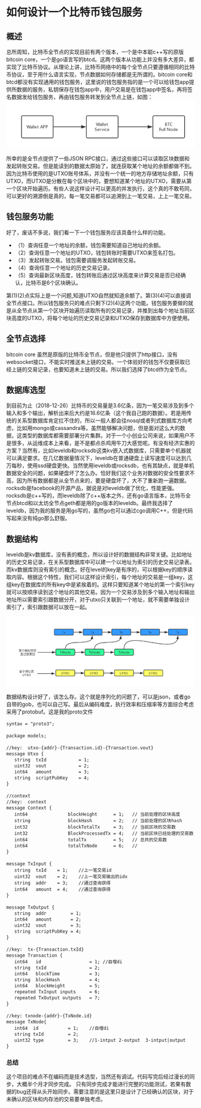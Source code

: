 # 如何设计一个比特币钱包服务

## 概述
总所周知，比特币全节点的实现目前有两个版本，一个是中本聪c++写的原版bitcoin core，一个是go语言写的btcd。这两个版本从功能上并没有多大差异，都实现了比特币协议。从理论上讲，比特币网络中的每个全节点只要遵循相同的比特币协议，至于用什么语言实现，节点数据如何存储都是无所谓的。bitcoin core和btcd都没有实现通用的钱包服务，这里说的钱包服务指的是一个可以给钱包app提供所数据的服务，私钥保存在钱包app中，用户交易是在钱包app中签名，再将签名数据发给钱包服务，再由钱包服务转发到全节点上链，如图：
 ![](https://raw.githubusercontent.com/liyue201/btc-wallet-service-design/master/btc-wallet.jpg)
 
所幸的是全节点提供了一些JSON RPC接口，通过这些接口可以读取区块数据和发起转账交易。但是能读到的数据太原始了，就连获取某个地址的余额都做不到。因为比特币使用的是UTXO账号体系，并没有一个统一的地方存储地址余额，只有UTXO，而UTXO是分散在每个区块中的，要想知道某个地址的UTXO，需要从第一个区块开始遍历。有些人说这样设计可以更高的并发执行，这个真的不敢苟同，可以更好的溯源倒是真的，每一笔交易都可以追溯到上一笔交易，上上一笔交易。

## 钱包服务功能
好了，废话不多说，我们看一下一个钱包服务应该具备什么样的功能。

* （1）查询任意一个地址的余额，钱包需要知道自己地址的余额。
* （2）查询任意一个地址的UTXO，钱包转账时需要UTXO来签名打包。
* （3）发起转账交易。钱包需要调服务发起转账交易。
* （4）查询任意一个地址的历史交易记录。
* （5）查询最新区块高度，钱包转账后通过区块高度来计算交易是否已经确认，比特币是6个区块确认。

第(1)(2)点实际上是一个问题,知道UTXO自然就知道余额了。第(3)(4)可以直接调全节点接口。所以钱包服务只的难点只剩下(2)(4)这两个功能。钱包服务要做的就是从全节点从第一个区块开始遍历读取所有的交易记录，并推到出每个地址当前区块高度的UTXO，将每个地址的历史交易记录和UTXO保存到数据库中方便使用。

## 全节点选择
bitcoin core 虽然是原版的比特币全节点，但是他只提供了http接口，没有websocket接口，不能实时推送未上链的交易。一个体验好的钱包不仅要获取已经上链的交易记录，也要知道未上链的交易。所以我们选择了btcd作为全节点。

## 数据库选型
到目前为止（2018-12-26）比特币的交易量是3.6亿条，因为一笔交易涉及到多个输入和多个输出，解析出来后大约是16.6亿条（这个我自己跑的数据）。若是用传统的关系型数据库肯定扛不住的，所以一般人都会往nosql或者列式数据库方向考虑，比如用mongo或cassandra等。虽然能够解决问题，但是面对这么大的数据，这类型的数据库都需要部署分片集群。对于一个小创业公司来说，如果用户不是很多，从运维成本上来看，是不是都点杀鸡用牛刀大感觉呢。有没有经济实惠的方案？当然有，比如leveldb和rocksdb这类kv嵌入式数据库，只需要单个机器就可以满足要求。在几亿数据量情况下，leveldb在普通硬盘上读写速度可以达到几万每秒，使用ssd硬盘更快。当然使用leveldb或rocksdb，也有其缺点，就是单机数据安全的问题，如果硬盘坏了怎么办。恰好我们这个业务对数据的安全性要求不高，因为所有数据都是从全节点来的，要是硬盘坏了，大不了重新跑一遍数据。rocksdb是facebook的开源产品，据说是对leveldb做了优化，性能更强。rocksdb是c++写的，而leveldb除了c++版本之外，还有go语言版本，比特币全节点btcd和以太坊全节点geth都是用的go版本的leveldb。最终我选择了leveldb，因为我的服务是用go写的，虽然go也可以通过cgo调用C++，但是代码写起来没有纯go那么舒服。

## 数据结构
leveldb是kv数据库，没有表的概念，所以设计好的数据结构非常关键。比如地址的历史交易记录，在关系型数据库中可以建一个以地址为索引的历史交易记录表。而kv数据库则没有索引的概念。好在level的key是有序的，可以根据key的顺序读取内容。根据这个特性，我们可以这样设计索引，每个地址的交易是一组key，这组key在数据库的所有key中是紧挨着的。这样只要知道某个地址的第一个索引key就可以按顺序读到这个地址的其他交易。因为一个交易涉及到多个输入地址和输出地址所以需要索引跟数据分开，对于utxo只关联到一个地址，就不需要单独设计索引了，索引跟数据可以放在一起。

 ![](https://raw.githubusercontent.com/liyue201/btc-wallet-service-design/master/struct.jpg)
 
数据结构设计好了，该怎么存。这个就是序列化的问题了，可以是json，或者go自带的gob，也可以自己写。最后从编码难度，执行效率和压缩率等方面综合考虑采用了protobuf。这是我的proto文件
 
 ```
 syntax = "proto3";

package models;

//key:  utxo-{addr}-{Transaction.id}-{Transaction.vout}
message Utxo {
    string  txId            = 1;
    uint32  vout            = 2;
    int64   amount          = 3;
    string  scriptPubKey    = 4;
}

//context
//key:  context
message Context {
    int64               blockHeight      = 1;   // 当前处理的区块高度
    string              blockHash        = 2;   // 当前处理的区块hash
    int32               blockTotalTx     = 3;   // 当前区块的交易数
    int32               BlockProcessedTx = 4;   // 当前区块已经处理的交易数
    int64               totalTx          = 5;   // 总共的交易数
    int64               totalTxNode      = 6;   //
}

message TxInput {
    string  txId    = 1;    //上一笔交易id
    uint32  vout    = 2;    //上一笔交易输出的idx
    string  addr    = 3;    //通过查询获得
    int64   amount  = 4;    //通过查询获得
}

message TxOutput {
    string  addr         = 1;
    int64   amount       = 2;
    uint32  vout         = 3;
    string  scriptPubKey = 4;
}

//key:  tx-{Transaction.txId}
message Transaction {
    int64   id                  = 1; //自增di
    string  txId                = 2;
    int64   blockTime           = 3;
    string  blockHash           = 4;
    int64   blockHeight         = 5;
    repeated TxInput inputs     = 6;
    repeated TxOutput outputs   = 7;
}

//key: txnode-{addr}-{TxNode.id}
message TxNode{
    int64  id           = 1;    //自增di
    string txId         = 2;
    uint32 type         = 3;    //1-intput 2-output  3-intput|output
}

 ```

### 总结
这个项目的难点不在编码而是技术选型，当然还有调试。代码写完后经过漫长的同步，大概半个月才同步完成。 只有同步完成才能进行完整的功能测试，若果有数据的bug还得从头开始同步。需要注意的是这里只是设计了已经确认的区块，对于未确认的区块和内存池的交易要单独考虑。

